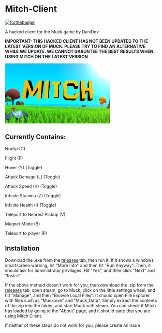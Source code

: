 # Mitch-Client
[![forthebadge](https://forthebadge.com/images/badges/open-source.svg)](https://forthebadge.com)

A hacked client for the Muck game by DaniDev

**IMPORTANT: THIS HACKED CLIENT HAS NOT BEEN UPDATED TO THE LATEST VERSION OF MUCK. PLEASE TRY TO FIND AN ALTERNATIVE WHILE WE UPDATE. WE CANNOT GARUNTEE THE BEST RESULTS WHEN USING MITCH ON THE LATEST VERSION**


![Mitch Client](https://raw.githubusercontent.com/ugackMiner53/Mitch-Client/main/Images/Logo.png)




## Currently Contains:
Noclip (C)

Flight (F)

Hover (Y) (Toggle)

Attack Damage (L) (Toggle)

Attack Speed (K) (Toggle)

Infinite Stamina (Z) (Toggle)

Infinite Health (I) (Toggle)

Teleport to Nearest Pickup (V)

Magnet Mode (B)

Teleport to player (P)


## Installation
Download the .exe from the [releases](https://github.com/ugackMiner53/Mitch-Client/releases) tab, then run it. If it shows a windows smartscreen warning, hit "More Info" and then hit "Run Anyway". Then, it should ask for administrator privilages. Hit "Yes", and then click "Next" and "Install".

If the above method doesn't work for you, then download the .zip from the [releases](https://github.com/ugackMiner53/Mitch-Client/releases) tab, open steam, go to Muck, click on the little settings wheel, and hit "Manage", and then "Browse Local Files". It should open File Explorer with files such as "Muck.exe" and "Muck_Data". Simply extract the contents of the zip into the folder, and start Muck with steam. You can check if Mitch has loaded by going to the "About" page, and it should state that you are using Mitch Client.

If neither of these steps do not work for you, please create an issue
